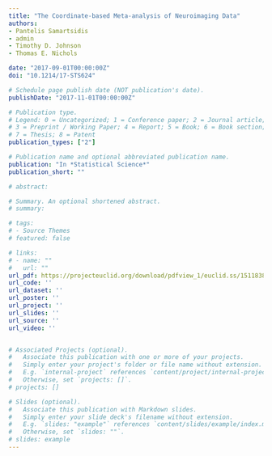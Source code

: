 ```yaml
---
title: "The Coordinate-based Meta-analysis of Neuroimaging Data"
authors:
- Pantelis Samartsidis
- admin
- Timothy D. Johnson
- Thomas E. Nichols

date: "2017-09-01T00:00:00Z"
doi: "10.1214/17-STS624"

# Schedule page publish date (NOT publication's date).
publishDate: "2017-11-01T00:00:00Z"

# Publication type.
# Legend: 0 = Uncategorized; 1 = Conference paper; 2 = Journal article;
# 3 = Preprint / Working Paper; 4 = Report; 5 = Book; 6 = Book section;
# 7 = Thesis; 8 = Patent
publication_types: ["2"]

# Publication name and optional abbreviated publication name.
publication: "In *Statistical Science*"
publication_short: ""

# abstract: 

# Summary. An optional shortened abstract.
# summary: 

# tags:
# - Source Themes
# featured: false

# links:
# - name: ""
#   url: ""
url_pdf: https://projecteuclid.org/download/pdfview_1/euclid.ss/1511838029
url_code: ''
url_dataset: ''
url_poster: ''
url_project: ''
url_slides: ''
url_source: ''
url_video: ''


# Associated Projects (optional).
#   Associate this publication with one or more of your projects.
#   Simply enter your project's folder or file name without extension.
#   E.g. `internal-project` references `content/project/internal-project/index.md`.
#   Otherwise, set `projects: []`.
# projects: []

# Slides (optional).
#   Associate this publication with Markdown slides.
#   Simply enter your slide deck's filename without extension.
#   E.g. `slides: "example"` references `content/slides/example/index.md`.
#   Otherwise, set `slides: ""`.
# slides: example
---
```

